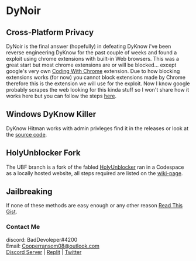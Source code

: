 # DyNoir

## Cross-Platform Privacy
DyNoir is the final answer (hopefully) in defeating DyKnow i've been reverse engineering DyKnow for the past couple of weeks and found a exploit using chrome extensions with built-in Web browsers. This was a great start but most chrome extensions are or will be blocked... except google's very own [Coding With Chrome](https://chrome.google.com/webstore/detail/coding-with-chrome/becloognjehhioodmnimnehjcibkloed?hl=en-US) extension. Due to how blocking extensions works (for now) you cannot block extensions made by Chrome therefore this is the extension we will use for the exploit. Now I know google probably scrapes the web looking for this kinda stuff so I won't share how it works here but you can follow the steps [here](https://github.com/itzCozi/DyNoir/wiki/How-to-use-DyNoir).

## Windows DyKnow Killer
DyKnow Hitman works with admin privleges find it in the releases or look at the [source code](https://github.com/itzCozi/DyNoir/blob/main/DyKnow-Killer/hitman.py).

## HolyUnblocker Fork
The UBF branch is a fork of the fabled [HolyUnblocker](https://holyubofficial.net/) ran in a Codespace as a locally hosted website, all steps required are listed on the [wiki-page](https://github.com/itzCozi/DyNoir/wiki/Deploying-UB-Fork-Through-Codespace).

## Jailbreaking
If none of these methods are easy enough or any other reason [Read This Gist](https://gist.github.com/itzCozi/6a3a0fd9f8b2786f38109e6b011bf24b).


### Contact Me
discord: BadDevoleper#4200                                                                                                                                             
Email: Cooperransom08@outlook.com  
[Discord Server](https://discord.gg/xGnQQGxwq2)  | 
[Replit](https://replit.com/@cozi08) | 
[Twitter](https://twitter.com/ransom_cooper)

